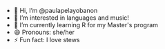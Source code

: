 - 👋 Hi, I’m @paulapelayobanon
- 👀 I’m interested in languages and music!
- 🌱 I’m currently learning R for my Master's program
- 😄 Pronouns: she/her
- ⚡ Fun fact: I love stews

<!---
paulapelayobanon/paulapelayobanon is a ✨ special ✨ repository because its `README.md` (this file) appears on your GitHub profile.
You can click the Preview link to take a look at your changes.
--->
